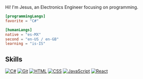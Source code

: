 Hi! I'm Jesus, an Electronics Engineer focusing on programming. 

```toml
[programmingLangs]
favorite = "C#"

[humanLangs]
native = "es-MX"
second = "en-US / en-GB"
learning = "is-IS"
```

## Skills
[![C#](https://custom-icon-badges.demolab.com/badge/C%23-%236a329f.svg?logo=cshrp&logoColor=white)](#)
[![Git](https://img.shields.io/badge/Git-F05032?logo=git&logoColor=fff)](#)
[![HTML](https://img.shields.io/badge/HTML-%23E34F26.svg?logo=html5&logoColor=white)](#)
[![CSS](https://img.shields.io/badge/CSS-639?logo=css&logoColor=fff)](#)
[![JavaScript](https://img.shields.io/badge/JavaScript-F7DF1E?logo=javascript&logoColor=000)](#)
[![React](https://img.shields.io/badge/React-%2320232a.svg?logo=react&logoColor=%2361DAFB)](#)





<!---
Hal34329/Hal34329 is a ✨ special ✨ repository because its `README.md` (this file) appears on your GitHub profile.
You can click the Preview link to take a look at your changes.
--->
